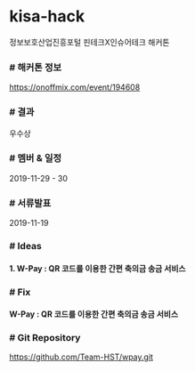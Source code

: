 # kisa-hack
정보보호산업진흥포털 핀테크X인슈어테크 해커톤

### \# 해커톤 정보
https://onoffmix.com/event/194608

### \# 결과
우수상

### \# 멤버 & 일정
2019-11-29 - 30

### \# 서류발표
2019-11-19

### \# Ideas
#### 1. W-Pay : QR 코드를 이용한 간편 축의금 송금 서비스

### \# Fix
#### W-Pay : QR 코드를 이용한 간편 축의금 송금 서비스

### \# Git Repository
https://github.com/Team-HST/wpay.git
